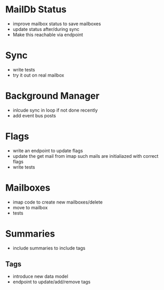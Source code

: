 # MailDb Status

- improve mailbox status to save mailboxes
- update status after/during sync
- Make this reachable via endpoint

# Sync

- write tests
- try it out on real mailbox

# Background Manager

- inlcude sync in loop if not done recently
- add event bus posts

# Flags

- write an endpoint to update flags
- update the get mail from imap such mails are initialiazed with correct flags
- write tests

# Mailboxes

- imap code to create new mailboxes/delete
- move to mailbox
- tests

# Summaries

- include summaries to include tags

## Tags

- introduce new data model
- endpoint to update/add/remove tags
